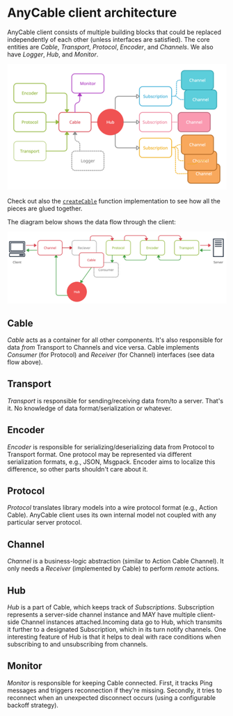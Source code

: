 # AnyCable client architecture

AnyCable client consists of multiple building blocks that could be replaced independently of each other (unless interfaces are satisfied). The core entities are _Cable_, _Transport_, _Protocol_, _Encoder_, and _Channels_. We also have _Logger_, _Hub_, and _Monitor_.

![Architercture diagram](./assets/architecture.png)

Check out also the [`createCable`][create-cable] function implementation to see how all the pieces are glued together.

The diagram below shows the data flow through the client:

![Data flow diagram](./assets/dataflow.png)

## Cable

_Cable_ acts as a container for all other components. It's also responsible for data _from_ Transport to Channels and vice versa. Cable implements _Consumer_ (for Protocol) and _Receiver_ (for Channel) interfaces (see data flow above).

## Transport

_Transport_ is responsible for sending/receiving data from/to a server. That's it. No knowledge of data format/serialization or whatever.

## Encoder

_Encoder_ is responsible for serializing/deserializing data from Protocol to Transport format. One protocol may be represented via different serialization formats, e.g., JSON, Msgpack. Encoder aims to localize this difference, so other parts shouldn't care about it.

## Protocol

_Protocol_ translates library models into a wire protocol format (e.g., Action Cable). AnyCable client uses its own internal model not coupled with any particular server protocol.

## Channel

_Channel_ is a business-logic abstraction (similar to Action Cable Channel). It only needs a _Receiver_ (implemented by Cable) to perform _remote_ actions.

## Hub

_Hub_ is a part of Cable, which keeps track of _Subscriptions_. Subscription represents a server-side channel instance and MAY have multiple client-side Channel instances attached.Incoming data go to Hub, which transmits it further to a designated Subscription, which in its turn notify channels. One interesting feature of Hub is that it helps to deal with race conditions when subscribing to and unsubscribing from channels.

## Monitor

_Monitor_ is responsible for keeping Cable connected. First, it tracks Ping messages and triggers reconnection if they're missing. Secondly, it tries to reconnect when an unexpected disconnect occurs (using a configurable backoff strategy).

[create-cable]: https://github.com/anycable/anycable-client/blob/master/packages/core/create-cable/index.js
